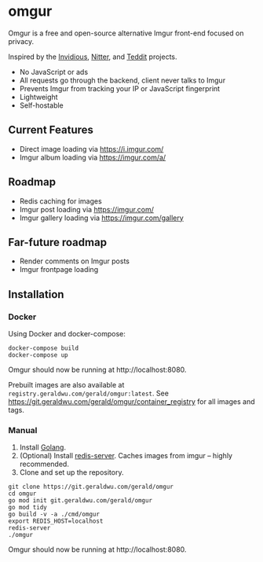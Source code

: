 # omgur

Omgur is a free and open-source alternative Imgur front-end focused on privacy.

Inspired by the [Invidious](https://github.com/iv-org/invidious), [Nitter](https://github.com/zedeus/nitter), and [Teddit](https://github.com/teddit-net/teddit) projects.

- No JavaScript or ads
- All requests go through the backend, client never talks to Imgur
- Prevents Imgur from tracking your IP or JavaScript fingerprint
- Lightweight
- Self-hostable

## Current Features

- Direct image loading via https://i.imgur.com/
- Imgur album loading via https://imgur.com/a/

## Roadmap

- Redis caching for images
- Imgur post loading via https://imgur.com/
- Imgur gallery loading via https://imgur.com/gallery

## Far-future roadmap

- Render comments on Imgur posts
- Imgur frontpage loading

## Installation

### Docker

Using Docker and docker-compose:

```
docker-compose build
docker-compose up
```

Omgur should now be running at http://localhost:8080.

Prebuilt images are also available at `registry.geraldwu.com/gerald/omgur:latest`. See https://git.geraldwu.com/gerald/omgur/container_registry for all images and tags.

### Manual

1. Install [Golang](https://golang.org/).
1. (Optional) Install [redis-server](https://redis.io/).
Caches images from imgur – highly recommended.
1. Clone and set up the repository.
```
git clone https://git.geraldwu.com/gerald/omgur
cd omgur
go mod init git.geraldwu.com/gerald/omgur
go mod tidy
go build -v -a ./cmd/omgur
export REDIS_HOST=localhost
redis-server
./omgur
```

Omgur should now be running at http://localhost:8080.
